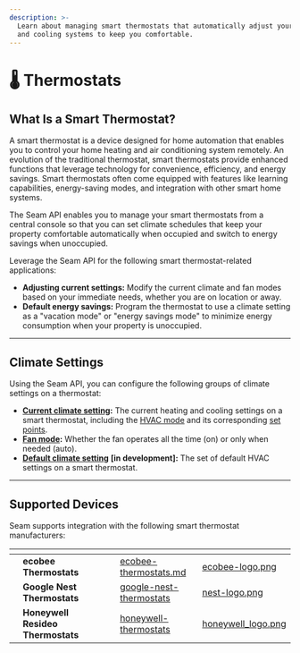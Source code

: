 ```yaml
---
description: >-
  Learn about managing smart thermostats that automatically adjust your heating
  and cooling systems to keep you comfortable.
---
```


# 🌡️ Thermostats

## What Is a Smart Thermostat?

A smart thermostat is a device designed for home automation that enables you to control your home heating and air conditioning system remotely. An evolution of the traditional thermostat, smart thermostats provide enhanced functions that leverage technology for convenience, efficiency, and energy savings. Smart thermostats often come equipped with features like learning capabilities, energy-saving modes, and integration with other smart home systems.

The Seam API enables you to manage your smart thermostats from a central console so that you can set climate schedules that keep your property comfortable automatically when occupied and switch to energy savings when unoccupied.

Leverage the Seam API for the following smart thermostat-related applications:

* **Adjusting current settings:** Modify the current climate and fan modes based on your immediate needs, whether you are on location or away.
* **Default energy savings:** Program the thermostat to use a climate setting as a "vacation mode" or "energy savings mode" to minimize energy consumption when your property is unoccupied.

***

## **Climate Settings**

Using the Seam API, you can configure the following groups of climate settings on a thermostat:

* [**Current climate setting**](configure-current-climate-settings.md)**:** The current heating and cooling settings on a smart thermostat, including the [HVAC mode](hvac-mode.md) and its corresponding [set points](set-points.md).
* [**Fan mode**](configure-current-climate-settings.md)**:** Whether the fan operates all the time (on) or only when needed (auto).&#x20;
* [**Default climate setting**](../../capability-guides/thermostats/managing-scheduled-climate-settings-in-development/setting-the-default-climate-setting.md) **\[in development]:** The set of default HVAC settings on a smart thermostat.

***

## Supported Devices

Seam supports integration with the following smart thermostat manufacturers:

<table data-view="cards"><thead><tr><th></th><th></th><th></th><th></th><th data-hidden data-card-target data-type="content-ref"></th><th data-hidden data-card-cover data-type="files"></th></tr></thead><tbody><tr><td></td><td><strong>ecobee Thermostats</strong></td><td></td><td></td><td><a href="../../device-guides/ecobee-thermostats.md">ecobee-thermostats.md</a></td><td><a href="../../.gitbook/assets/ecobee-logo.png">ecobee-logo.png</a></td></tr><tr><td></td><td><strong>Google Nest Thermostats</strong></td><td></td><td></td><td><a href="../../device-guides/google-nest-thermostats/">google-nest-thermostats</a></td><td><a href="../../.gitbook/assets/nest-logo.png">nest-logo.png</a></td></tr><tr><td></td><td><strong>Honeywell Resideo Thermostats</strong></td><td></td><td></td><td><a href="../../device-and-system-integration-guides/honeywell-thermostats/">honeywell-thermostats</a></td><td><a href="../../.gitbook/assets/honeywell_logo.png">honeywell_logo.png</a></td></tr></tbody></table>

